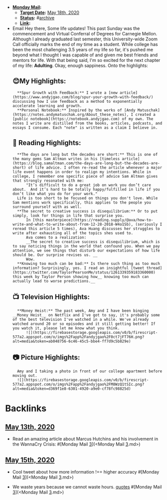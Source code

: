 - **[Monday Mail](<Monday Mail.md>):** 
    - **[Target Date](<Target Date.md>):** [May 18th, 2020](<May 18th, 2020.md>)
    - **[Status](<Status.md>):** #[archive](<archive.md>)
    - **[Link](<Link.md>):** 
- Email
    Hey there,
    Some life updates! 
    This past Sunday was the commencement and Virtual Conferral of Degrees for Carnegie Mellon. Although I already graduated last semester, this University-wide Zoom Call officially marks the end of my time as a student. 
    While college has been the most challenging 3.5 years of my life so far, it's pushed me beyond what I thought I was capable of and given me best friends and mentors for life. 
    With that being said, I'm so excited for the next chapter of my life: **Adulting**.
    Okay, enough sappiness. Onto the highlights: 
    ## 😊My Highlights:
        **Spur Growth with Feedback:** I wrote a [new article](https://www.andyjgao.com/blog/spur-your-growth-with-feedback/) discussing how I use feedback as a method to exponentially accelerate learning and growth.
        **Personal Notebook:** Inspired by the works of [Andy Matuschak](https://notes.andymatuschak.org/About_these_notes), I created a [public notebook](https://notebook.andyjgao.com) of my own. The notes I write are distilled from the books, articles, podcasts, and essays I consume. Each "note" is written as a claim I believe in. 
    ## 📖 Reading Highlights:
        **The days are long but the decades are short:** This is one of the many gems Sam Altman writes in his [timeless article](https://blog.samaltman.com/the-days-are-long-but-the-decades-are-short) of life advice. I often re-read the article whenever a major life event happens in order to realign my intentions. While in college, I remember one specific piece of advice Sam Altman gives that strongly resonated with me:
            "It’s difficult to do a great job on work you don’t care about.  And it’s hard to be totally happy/fulfilled in life if you don’t like what you do for your work."
        Life is too short to be focused on things you don't love. While Sam mentions work specifically, this applies to the people you surround yourself with as well.
        **The secret to creative success is disequilibrium:** Or to put simply, look for things in life that surprise you. 
            In [this masterpiece](https://reading.supply/@ava/how-to-write-and-what-to-write-about-from-12-28-2018-W4o1Sb), (seriously I reread this article 5 times), Ava Huang discusses her struggles to write after exhausting all of the topics shes used to.
            Ava comes to a realization:
            __The secret to creative success is disequilibrium, which is to say noticing things in the world that confound you. When we pay attention, we see things that disturb our expectations of how life should be. Our surprise revises us. __
            Wow. 
        **Knowing too much can be bad:** Is there such thing as too much information? Surprisingly, yes. I read an insightful [tweet thread](https://twitter.com/TaylorPearsonMe/status/1261339359183360000) this week by Taylor Person showing how__ knowing too much can actually lead to worse predictions.__ 
    ## 📺 Television Highlights:
        **Money Heist:** The past week, Amy and I have been binging __Money Heist__ on Netflix and I've got to say, it's probably some of the best television I've watched in a while. We've already watched around 20 or so episodes and it still getting better! If you watch it, please let me know what you think. 
            ![](https://firebasestorage.googleapis.com/v0/b/firescript-577a2.appspot.com/o/imgs%2Fapp%2Fandyjgao%2F0ct7jFT76H.png?alt=media&token=ab048756-6c46-45c5-bbe4-ff7d9c5b829e)
    ## 📷 Picture Highlights:
        Amy and I taking a photo in front of our college apartment before moving out.
        ![](https://firebasestorage.googleapis.com/v0/b/firescript-577a2.appspot.com/o/imgs%2Fapp%2Fandyjgao%2FM8WzQ1tSIc.png?alt=media&token=d369f1e8-6301-4920-a9e0-cf78fc98825d)

# Backlinks
## [May 13th, 2020](<May 13th, 2020.md>)
- Read an amazing article about Marcus Hutchins and his involvement in the WannaCry Crisis: #[Monday Mail [3](<3.md>)](<Monday Mail [3](<3.md>).md>)

## [May 15th, 2020](<May 15th, 2020.md>)
- Cool tweet about how more information !== higher accuracy #[Monday Mail [3](<3.md>)](<Monday Mail [3](<3.md>).md>)

- We waste years because we cannot waste hours. [quotes](<quotes.md>) #[Monday Mail [3](<3.md>)](<Monday Mail [3](<3.md>).md>)

